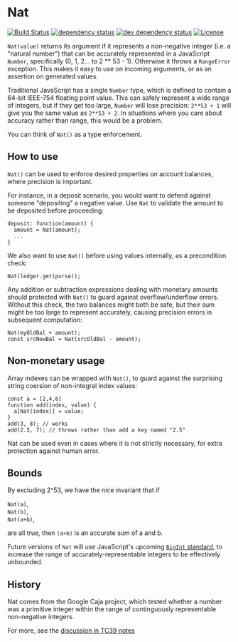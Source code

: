# Nat

[![Build Status][travis-svg]][travis-url]
[![dependency status][deps-svg]][deps-url]
[![dev dependency status][dev-deps-svg]][dev-deps-url]
[![License][license-image]][license-url]

`Nat(value)` returns its argument if it represents a non-negative integer (i.e. a "natural number") that can be accurately represented in a JavaScript `Number`, specifically (0, 1, 2... to 2 \*\* 53 - 1). Otherwise it throws a `RangeError` exception. This makes it easy to use on incoming arguments, or as an assertion on generated values.

Traditional JavaScript has a single `Number` type, which is defined to contain a 64-bit IEEE-754 floating point value. This can safely represent a wide range of integers, but if they get too large, `Number` will lose precision: `2**53 + 1` will give you the same value as `2**53 + 2`. In situations where you care about accuracy rather than range, this would be a problem.

You can think of `Nat()` as a type enforcement.

## How to use

`Nat()` can be used to enforce desired properties on account balances, where precision is important.

For instance, in a deposit scenario, you would want to defend against someone "depositing" a negative value. Use `Nat` to validate the amount to be deposited before proceeding:

```
deposit: function(amount) {
  amount = Nat(amount);
  ...
}
```

We also want to use `Nat()` before using values internally, as a precondition check:

```
Nat(ledger.get(purse));
```

Any addition or subtraction expressions dealing with monetary amounts should protected with `Nat()` to guard against overflow/underflow errors. Without this check, the two balances might both be safe, but their sum might be too large to represent accurately, causing precision errors in subsequent computation:

```
Nat(myOldBal + amount);
const srcNewBal = Nat(srcOldBal - amount);
```

## Non-monetary usage

Array indexes can be wrapped with `Nat()`, to guard against the surprising string coersion of non-integral index values:

```
const a = [2,4,6]
function add(index, value) {
  a[Nat(index)] = value;
}
add(3, 8); // works
add(2.5, 7); // throws rather than add a key named "2.5"
```

Nat can be used even in cases where it is not strictly necessary, for extra protection against human error.

## Bounds

By excluding 2^53, we have the nice invariant that if

`Nat(a)`,  
`Nat(b)`,  
`Nat(a+b)`,

are all true, then `(a+b)` is an accurate sum of a and b.

Future versions of `Nat` will use JavaScript's upcoming [`BigInt` standard](https://tc39.github.io/proposal-bigint/), to increase the range of accurately-representable integers to be effectively unbounded.

## History

Nat comes from the Google Caja project, which tested whether a number was a primitive integer within the range of continguously representable non-negative integers.

For more, see the [discussion in TC39 notes](https://github.com/rwaldron/tc39-notes/blob/master/es6/2013-07/july-25.md#59-semantics-and-bounds-of-numberisinteger-and-numbermax_integer)

[travis-svg]: https://travis-ci.com/Agoric/Nat.svg?branch=master
[travis-url]: https://travis-ci.com/Agoric/Nat
[deps-svg]: https://david-dm.org/Agoric/Nat.svg
[deps-url]: https://david-dm.org/Agoric/Nat
[dev-deps-svg]: https://david-dm.org/Agoric/Nat/dev-status.svg
[dev-deps-url]: https://david-dm.org/Agoric/Nat?type=dev
[license-image]: https://img.shields.io/badge/License-Apache%202.0-blue.svg
[license-url]: LICENSE
